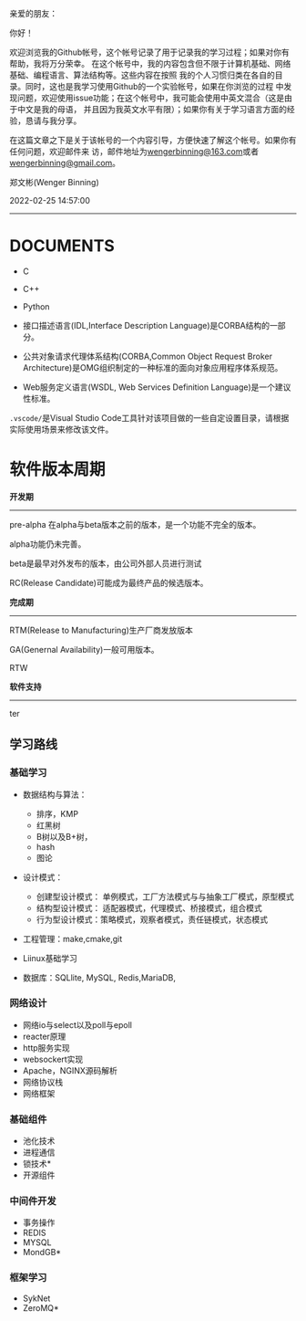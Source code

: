 亲爱的朋友：

  你好！

  欢迎浏览我的Github帐号，这个帐号记录了用于记录我的学习过程；如果对你有帮助，我将万分荣幸。
在这个帐号中，我的内容包含但不限于计算机基础、网络基础、编程语言、算法结构等。这些内容在按照
我的个人习惯归类在各自的目录。同时，这也是我学习使用Github的一个实验帐号，如果在你浏览的过程
中发现问题，欢迎使用issue功能；在这个帐号中，我可能会使用中英文混合（这是由于中文是我的母语，
并且因为我英文水平有限）；如果你有关于学习语言方面的经验，恳请与我分享。

  在这篇文章之下是关于该帐号的一个内容引导，方便快速了解这个帐号。如果你有任何问题，欢迎邮件来 
访，邮件地址为<wengerbinning@163.com>或者<wengerbinning@gmail.com>。
  
郑文彬(Wenger Binning)

2022-02-25 14:57:00

----

DOCUMENTS
=========

* C
* C++
* Python
* 接口描述语言(IDL,Interface Description Language)是CORBA结构的一部分。

* 公共对象请求代理体系结构(CORBA,Common Object Request Broker Architecture)是OMG组织制定的一种标准的面向对象应用程序体系规范。

* Web服务定义语言(WSDL, Web Services Definition Language)是一个建议性标准。


`.vscode/`是Visual Studio Code工具针对该项目做的一些自定设置目录，请根据实际使用场景来修改该文件。

软件版本周期
==========

**开发期**

----

pre-alpha 在alpha与beta版本之前的版本，是一个功能不完全的版本。

alpha功能仍未完善。

beta是最早对外发布的版本，由公司外部人员进行测试

RC(Release Candidate)可能成为最终产品的候选版本。

**完成期**

----

RTM(Release to Manufacturing)生产厂商发放版本

GA(Genernal Availability)一般可用版本。

RTW


**软件支持**

----

ter





## 学习路线

### 基础学习

* 数据结构与算法：

    * 排序，KMP
    * 红黑树
    * B树以及B+树，
    * hash
    * 图论


* 设计模式：

    * 创建型设计模式： 单例模式，工厂方法模式与与抽象工厂模式，原型模式
    * 结构型设计模式： 适配器模式，代理模式、桥接模式，组合模式
    * 行为型设计模式：策略模式，观察者模式，责任链模式，状态模式

* 工程管理：make,cmake,git

* Liinux基础学习

* 数据库：SQLlite, MySQL, Redis,MariaDB,

### 网络设计

* 网络io与select以及poll与epoll
* reacter原理
* http服务实现
* websockert实现
* Apache，NGINX源码解析
* 网络协议栈
* 网络框架


### 基础组件

* 池化技术
* 进程通信
* 锁技术*
* 开源组件

### 中间件开发

* 事务操作
* REDIS
* MYSQL
* MondGB*

### 框架学习

* SykNet
* ZeroMQ*


